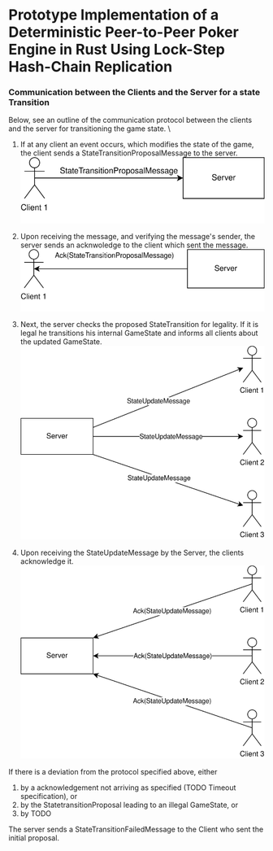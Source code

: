 # Prototype Implementation of a Deterministic Peer-to-Peer Poker Engine in Rust Using Lock-Step Hash-Chain Replication

### Communication between the Clients and the Server for a state Transition
Below, see an outline of the communication protocol between the clients and the server for transitioning the game state. \

1. If at any client an event occurs, which modifies the state of the game, the client sends a StateTransitionProposalMessage to the server. \
 ![state_transition_comunication_1](https://github.com/random998/bachelors_project/blob/main/docs/state_transition_communication_1.drawio.svg)

2. Upon receiving the message, and verifying the message's sender, the server sends an acknwoledge to the client which sent the message. \
 ![state_transition_comunication_2](https://github.com/random998/bachelors_project/blob/main/docs/state_transition_communication_2.drawio.svg)

3. Next, the server checks the proposed StateTransition for legality. If it is legal he transitions his internal GameState and informs all clients about the updated GameState. \
 ![state_transition_comunication_3](https://github.com/random998/bachelors_project/blob/main/docs/state_transition_communication_3.drawio.svg)

4. Upon receiving the StateUpdateMessage by the Server, the clients acknowledge it. \
![state_transition_comunication_4](https://github.com/random998/bachelors_project/blob/main/docs/state_transition_communication_4.drawio.svg)


If there is a deviation from the protocol specified above, either
1. by a acknowledgement not arriving as specified (TODO Timeout specification), or 
2. by the StatetransitionProposal leading to an illegal GameState, or
3. by TODO

The server sends a StateTransitionFailedMessage to the Client who sent the initial proposal. 
